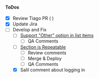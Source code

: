 #### ToDos
- [x] Review Tiago PR ( )
- [x] Update Jira
- [ ] Develop and Fix
  - [ ] [Support "Other" option in list items](https://www.pivotaltracker.com/story/show/162720284)
    - [ ] QA Comments
  - [ ] [Section is Repeatable](https://www.pivotaltracker.com/story/show/162653406)
    - [ ] Review comments
    - [ ] Merge & Deploy
    - [ ] QA Comments
  - [x] Salil comment about logging in